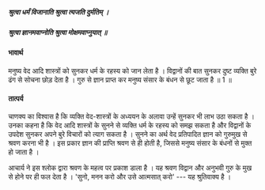 ##### श्रुत्वा धर्मं विजानाति श्रुत्वा त्यजति दुर्मतिम् ।
##### श्रुत्वा ज्ञानमवाप्नोति श्रुत्वा मोक्षमवाप्नुयात् ॥

#### भावार्थ

मनुष्य वेद आदि शास्त्रों को सुनकर धर्म के रहस्य को जान लेता है । विद्वानों की बात सुनकर दुष्ट व्यक्ति बुरे ढंग से सोचना छोड़ देता है । गुरु से ज्ञान प्राप्त कर मनुष्य संसार के बंधन से छूट जाता है ॥ 1 ॥

#### तात्पर्य

चाणक्य का विश्वास है कि व्यक्ति वेद-शास्त्रों के अध्ययन के अलावा उन्हें सुनकर भी लाभ उठा सकता है । उनका कहना है कि वेद आदि शास्त्रों के सुनने से व्यक्ति धर्म के रहस्य को समझ सकता है और विद्वानों के उपदेश सुनकर अपने बुरे विचारों को त्याग सकता है । सुनने का अर्थ वेद प्रतिपादित ज्ञान को गुरुमुख से श्रवण करना भी है । इस प्रकार ज्ञान की प्राप्ति श्रवण से ही होती है, जिससे मनुष्य संसार के बंधनों से मुक्त हो जाता है ।

आचार्य ने इस श्लोक द्वारा श्रवण के महत्व पर प्रकाश डाला है । यह श्रवण विद्वान और अनुभवी गुरु के मुख से होने पर ही फल देता है । 'सुनो, मनन करो और उसे आत्मसात् करो' --- यह श्रुतिवाक्य है ।